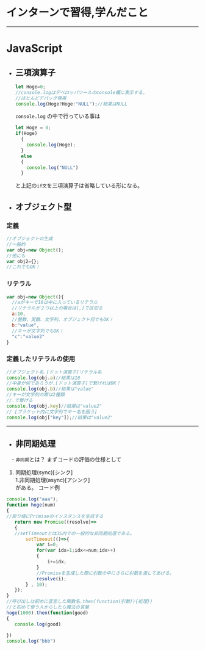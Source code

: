 # インターンで習得,学んだこと
---
# JavaScript  
- ## 三項演算子
  ```js
  let Hoge=0;
  //console.logはデベロッパツールのconsole欄に表示する。
  //ほとんどデバッグ専用
  console.log(Hoge?Hoge:"NULL");//結果はNULL
  ```
  `console.log` の中で行っている事は
  ```js
  let Hoge = 0;
  if(Hoge)
    {
      console.log(Hoge);
    }
    else
    {
      console.log("NULL")
    }
  ```
  と上記の`if文`を三項演算子は省略している形になる。
  
- ## オブジェクト型
### 定義
```js
//オブジェクトの生成
//一般的
var obj=new Object();
//他にも
var obj2={};
//これでもOK！
```
### リテラル
```js
var obj=new Object(){
  //aがキーで10は中に入っているリテラル
  //リテラルが２つ以上の場合は[,]で区切る
  a:10,
  //整数、実数、文字列、オブジェクト何でもOK！
  b:"value",
  //キーが文字列でもOK！
  "c":"value2"
}
```
### 定義したリテラルの使用
```js
//オブジェクト名.[ドット演算子]リテラル名
console.log(obj.a)//結果は10
//中身が何であろうが.[ドット演算子]で繋げればOK！
console.log(obj.b)//結果は"value"
//キーが文字列の際は2種類
//.で繋げる
console.log(obj.key)//結果は"value2"
// [ブラケット内に文字列でキー名を囲う]
console.log(obj["key"]);//結果は"value2"
```
---
 - ## 非同期処理
 　- `非同期`とは？
  まずコードの評価の仕様として
   1. 同期処理(sync)[シンク]  
   1.非同期処理(async)[アシンク]  
 がある。
 コード例
 ```js
 console.log("aaa");
function hoge(num)
{
//戻り値にPrimiseのインスタンスを生成する
    return new Promise((resolve)=>
    {
    //setTimeoutとはJS内での一般的な非同期処理である。
        setTimeout(()=>{
            var i=0;
            for(var idx=1;idx<=num;idx++)
            {
                i+=idx;
            }
            //Promiseを生成した際に引数の中にさらに引数を渡してあげる。
            resolve(i);
        } , 10);
    });
}
//呼び出しは初めに宣言した関数名.then(function(引数)){処理})
//と初めて使う人からしたら魔法の言葉
hoge(1000).then(function(good)
{
    console.log(good)
    
})
console.log("bbb")
 ```
 
